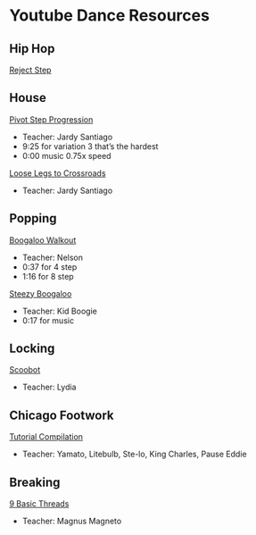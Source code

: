 # Youtube Dance Resources

## Hip Hop
[Reject Step](https://www.youtube.com/watch?v=fMEBZ59AQLk)

## House 
[Pivot Step Progression](https://www.youtube.com/watch?v=AdELXIatPDA)
* Teacher: Jardy Santiago
* 9:25 for variation 3 that’s the hardest
* 0:00 music 0.75x speed

[Loose Legs to Crossroads](https://www.youtube.com/watch?v=qhjIoA0kq4g)
* Teacher: Jardy Santiago

## Popping
[Boogaloo Walkout](https://www.youtube.com/watch?v=_oiBafzsEFk)
* Teacher: Nelson
* 0:37 for 4 step
* 1:16 for 8 step

[Steezy Boogaloo](https://www.youtube.com/watch?v=9Zd1LnclWug)
* Teacher: Kid Boogie
* 0:17 for music

## Locking
[Scoobot](https://www.youtube.com/watch?v=2_qDDJC6eJ8)
* Teacher: Lydia

## Chicago Footwork
[Tutorial Compilation](https://www.youtube.com/watch?v=M_9A9yKOeTY)
* Teacher: Yamato,  Litebulb, Ste-lo, King Charles, Pause Eddie

## Breaking
[9 Basic Threads](https://www.youtube.com/watch?v=Jr9rVymPj7U)
* Teacher: Magnus Magneto
